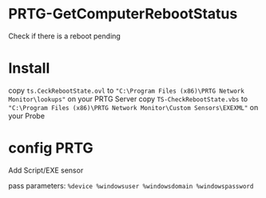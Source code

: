 # PRTG-GetComputerRebootStatus
 Check if there is a reboot pending
 
# Install
copy `ts.CeckRebootState.ovl` to `"C:\Program Files (x86)\PRTG Network Monitor\lookups"` on your PRTG Server
copy `TS-CheckRebootState.vbs` to  `"C:\Program Files (x86)\PRTG Network Monitor\Custom Sensors\EXEXML"` on your Probe

# config PRTG
Add Script/EXE sensor

pass parameters: `%device %windowsuser %windowsdomain %windowspassword`
